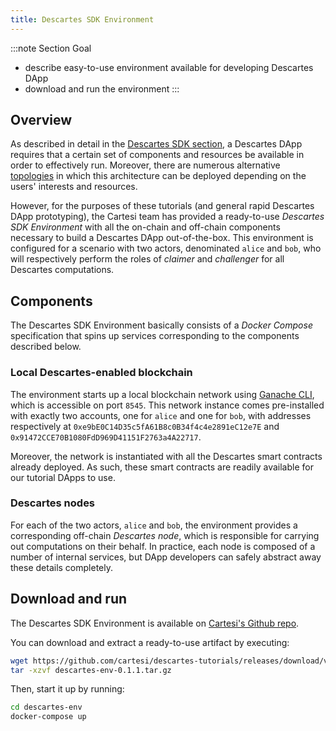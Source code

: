 ```yaml
---
title: Descartes SDK Environment
---
```


:::note Section Goal
- describe easy-to-use environment available for developing Descartes DApp
- download and run the environment
:::

## Overview

As described in detail in the [Descartes SDK section](../../descartes/introduction/), a Descartes DApp requires that a certain set of components and resources be available in order to effectively run. Moreover, there are numerous alternative [topologies](../../descartes/topologies/) in which this architecture can be deployed depending on the users' interests and resources.

However, for the purposes of these tutorials (and general rapid Descartes DApp prototyping), the Cartesi team has provided a ready-to-use *Descartes SDK Environment* with all the on-chain and off-chain components necessary to build a Descartes DApp out-of-the-box. This environment is configured for a scenario with two actors, denominated `alice` and `bob`, who will respectively perform the roles of *claimer* and *challenger* for all Descartes computations.

## Components

The Descartes SDK Environment basically consists of a *Docker Compose* specification that spins up services corresponding to the components described below.

### Local Descartes-enabled blockchain

The environment starts up a local blockchain network using [Ganache CLI](https://github.com/trufflesuite/ganache-cli), which is accessible on port `8545`. This network instance comes pre-installed with exactly two accounts, one for `alice` and one for `bob`, with addresses respectively at `0xe9bE0C14D35c5fA61B8c0B34f4c4e2891eC12e7E` and `0x91472CCE70B1080FdD969D41151F2763a4A22717`.

Moreover, the network is instantiated with all the Descartes smart contracts already deployed. As such, these smart contracts are readily available for our tutorial DApps to use.

### Descartes nodes

For each of the two actors, `alice` and `bob`, the environment provides a corresponding off-chain *Descartes node*, which is responsible for carrying out computations on their behalf. In practice, each node is composed of a number of internal services, but DApp developers can safely abstract away these details completely.


## Download and run

The Descartes SDK Environment is available on [Cartesi's Github repo](https://github.com/cartesi/descartes-tutorials/).

You can download and extract a ready-to-use artifact by executing:

```bash
wget https://github.com/cartesi/descartes-tutorials/releases/download/v0.1.1/descartes-env-0.1.1.tar.gz
tar -xzvf descartes-env-0.1.1.tar.gz
```

Then, start it up by running:

```bash
cd descartes-env
docker-compose up
```
